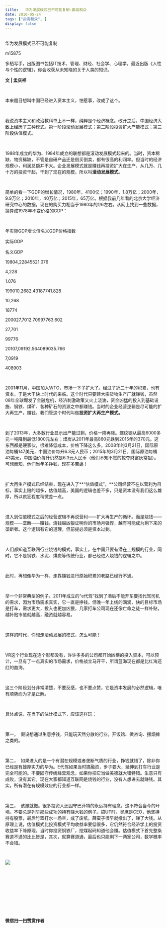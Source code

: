 ```yaml
---
title:   华为发展模式已不可能复制-曲高和众
date: 2016-05-24
tags: ["曲高和众", ]
display: false
---
```



## 



华为发展模式已不可能复制




m15875




多栖写手，出版图书包括IT技术，管理、财经、社会学、心理学。最近出版《人性与个性的逻辑》，你会收获从未知晓的关于人类的知识。


**文&nbsp;|&nbsp;孟庆祥**

&nbsp;

本来题目想叫中国已经进入资本主义，怕惹事，改成了这个。

&nbsp;

我说资本主义和政治教科书上不一样，纯粹是个经济概念。改开之后，中国经济大致上经历了三种模式。第一阶段滚动发展模式；第二阶段投资扩大产能模式；第三阶段估值模式。

&nbsp;

1988年成立的华为、1984年成立的联想都是滚动发展模式起来的。当时，资本稀缺、物资稀缺，不管是自研产品还是倒买倒卖，都有很高的利润率。但当时的经济规模小，利润总额并不大。企业发展模式就是赚钱再投资扩大在生产，从几万、几十万的投资干起，干到了现在的规模，所以叫**滚动发展模式**。

&nbsp;

简单的看一下GDP的增长情况，1980年，4100亿；1990年，1.8万亿；2000年，9.9万亿；2010年，40万亿；2015年，65万亿。根据我前几年看的北京大学经济研究中心的数据，现在的购买力相当于1980年的1/6左右。从网上找到一些数据，换算成1978年不变价格的GDP：

&nbsp;
<td width="54" valign="top" style="border-color: windowtext; border-width: 1px; padding: 0px 7px;">年</td><td width="50" valign="top" style="border-top-color: windowtext; border-right-color: windowtext; border-bottom-color: windowtext; border-top-width: 1px; border-right-width: 1px; border-bottom-width: 1px; border-left-style: none; padding: 0px 7px;">实际GDP</td><td width="50" valign="top" style="border-top-color: windowtext; border-right-color: windowtext; border-bottom-color: windowtext; border-top-width: 1px; border-right-width: 1px; border-bottom-width: 1px; border-left-style: none; padding: 0px 7px;">增长倍</td><td width="85" valign="top" style="border-top-color: windowtext; border-right-color: windowtext; border-bottom-color: windowtext; border-top-width: 1px; border-right-width: 1px; border-bottom-width: 1px; border-left-style: none; padding: 0px 7px;">名义GDP</td><td width="50" valign="top" style="border-top-color: windowtext; border-right-color: windowtext; border-bottom-color: windowtext; border-top-width: 1px; border-right-width: 1px; border-bottom-width: 1px; border-left-style: none; padding: 0px 7px;">价格指数</td>

实际GDP

名义GDP
<td width="54" valign="top" style="border-right-color: windowtext; border-bottom-color: windowtext; border-left-color: windowtext; border-right-width: 1px; border-bottom-width: 1px; border-left-width: 1px; border-top-style: none; padding: 0px 7px;">1980</td><td width="50" valign="top" style="border-top-style: none; border-left-style: none; border-bottom-color: windowtext; border-bottom-width: 1px; border-right-color: windowtext; border-right-width: 1px; padding: 0px 7px;">4,228</td><td width="50" valign="top" style="border-top-style: none; border-left-style: none; border-bottom-color: windowtext; border-bottom-width: 1px; border-right-color: windowtext; border-right-width: 1px; padding: 0px 7px;"></td><td width="85" valign="top" style="border-top-style: none; border-left-style: none; border-bottom-color: windowtext; border-bottom-width: 1px; border-right-color: windowtext; border-right-width: 1px; padding: 0px 7px;">4552</td><td width="50" valign="top" style="border-top-style: none; border-left-style: none; border-bottom-color: windowtext; border-bottom-width: 1px; border-right-color: windowtext; border-right-width: 1px; padding: 0px 7px;">1.076</td>

4,228

1.076
<td width="54" valign="top" style="border-right-color: windowtext; border-bottom-color: windowtext; border-left-color: windowtext; border-right-width: 1px; border-bottom-width: 1px; border-left-width: 1px; border-top-style: none; padding: 0px 7px;">1990</td><td width="50" valign="top" style="border-top-style: none; border-left-style: none; border-bottom-color: windowtext; border-bottom-width: 1px; border-right-color: windowtext; border-right-width: 1px; padding: 0px 7px;">10,268</td><td width="50" valign="top" style="border-top-style: none; border-left-style: none; border-bottom-color: windowtext; border-bottom-width: 1px; border-right-color: windowtext; border-right-width: 1px; padding: 0px 7px;">2.43</td><td width="85" valign="top" style="border-top-style: none; border-left-style: none; border-bottom-color: windowtext; border-bottom-width: 1px; border-right-color: windowtext; border-right-width: 1px; padding: 0px 7px;">18774</td><td width="50" valign="top" style="border-top-style: none; border-left-style: none; border-bottom-color: windowtext; border-bottom-width: 1px; border-right-color: windowtext; border-right-width: 1px; padding: 0px 7px;">1.828</td>

10,268

18774
<td width="54" valign="top" style="border-right-color: windowtext; border-bottom-color: windowtext; border-left-color: windowtext; border-right-width: 1px; border-bottom-width: 1px; border-left-width: 1px; border-top-style: none; padding: 0px 7px;">2000</td><td width="50" valign="top" style="border-top-style: none; border-left-style: none; border-bottom-color: windowtext; border-bottom-width: 1px; border-right-color: windowtext; border-right-width: 1px; padding: 0px 7px;">27,701</td><td width="50" valign="top" style="border-top-style: none; border-left-style: none; border-bottom-color: windowtext; border-bottom-width: 1px; border-right-color: windowtext; border-right-width: 1px; padding: 0px 7px;">2.70</td><td width="85" valign="top" style="border-top-style: none; border-left-style: none; border-bottom-color: windowtext; border-bottom-width: 1px; border-right-color: windowtext; border-right-width: 1px; padding: 0px 7px;">99776</td><td width="50" valign="top" style="border-top-style: none; border-left-style: none; border-bottom-color: windowtext; border-bottom-width: 1px; border-right-color: windowtext; border-right-width: 1px; padding: 0px 7px;">3.602</td>

27,701

99776
<td width="54" valign="top" style="border-right-color: windowtext; border-bottom-color: windowtext; border-left-color: windowtext; border-right-width: 1px; border-bottom-width: 1px; border-left-width: 1px; border-top-style: none; padding: 0px 7px;">2010</td><td width="50" valign="top" style="border-top-style: none; border-left-style: none; border-bottom-color: windowtext; border-bottom-width: 1px; border-right-color: windowtext; border-right-width: 1px; padding: 0px 7px;">7,0919</td><td width="50" valign="top" style="border-top-style: none; border-left-style: none; border-bottom-color: windowtext; border-bottom-width: 1px; border-right-color: windowtext; border-right-width: 1px; padding: 0px 7px;">2.56</td><td width="85" valign="top" style="border-top-style: none; border-left-style: none; border-bottom-color: windowtext; border-bottom-width: 1px; border-right-color: windowtext; border-right-width: 1px; padding: 0px 7px;">408903</td><td width="50" valign="top" style="border-top-style: none; border-left-style: none; border-bottom-color: windowtext; border-bottom-width: 1px; border-right-color: windowtext; border-right-width: 1px; padding: 0px 7px;">5.766</td>

7,0919

408903

&nbsp;

2001年11月，中国加入WTO，市场一下子扩大了。经过了近二十年的积累，也有资本，于是大干快上时代的来临。这个时代只要建大宗货物生产厂就赚钱，虽然08年全球爆发了金融危机，经济刺激政策又火上浇油，资金凶猛的投入到基础设施、钢铁、煤矿、各种矿石的资源之中都赚钱。当时的企业经营逻辑是尽可能的扩大再生产，赚钱。我们管这个时代叫做**投资扩大再生产模式。**

&nbsp;

到了2013年，大多数行业显示出产能过剩，价格一降再降。螺纹钢从最高6000多元一吨降到最低1800元左右；煤炭从2011年最高860元跌到2015年的370元。这东西都是硬家伙，很难降低成本，价格下降这么多。2008年的3月21日，国际原油每桶147美元，中国油价每升6.3元人民币；2015年的3月21日，国际原油每桶43美元，中国油价每升仍然是6.3元人民币（他们不知不觉的掠夺财富灰常狠）。可想而知，他们当年多挣钱，现在多苦逼！

&nbsp;

扩大再生产模式已经结束，现在进入了**“估值模式”。**公司经营不在以营利为目标，事实上赔的越多，估值越高，美国的逻辑也差不多，只是资本没有我们这么雄厚，所以疯狂程度稍微差一点。

&nbsp;

进入到估值模式之后的经营逻辑不再说营利——扩大再生产的循环。而是烧钱——规模——垄断——赚钱。烧钱越凶狠证明你的市场月强悍，越有可能成为剩下来的垄断者。这个逻辑有它的道理，但前提必须是资本过剩。

&nbsp;

人们都知道互联网行业烧钱的模式，事实上，在中国只要有潜在上规模的行业，同时，它不是钢铁、水泥、煤炭等传统行业，都已经进入烧钱的逻辑之中。

&nbsp;

此时，再想像华为一样，走靠赚钱进行原始积累的老路已经行不通。

&nbsp;

举一个非常典型的例子。2011年成立的“e代驾”找到了酒后不能开车要找代驾司机的需求，因为市场需求真实，它一直是挣钱。但晚一年上线的滴滴、快的目标市场是打车，需求更大，投入也更加凶狠，几家打车公司现在还像亡命之徒一样补贴，越补贴市值就越高，融资就越容易。

&nbsp;

这样的时代，你想走滚动发展的模式，怎么可能！

&nbsp;

VR这个行业现在连个影都没有，许许多多的公司都开始凶横的投入资本，可以预计，一旦有了一点真实的市场需求，价格战立马开干，所谓蓝海现在都是比红海还红的血海。

&nbsp;

这三个阶段划分非常清楚，不要反感，也不要点赞，它是资本发展的必然逻辑，唯有顺势而为才是正解。

&nbsp;

具体点说，在当下的估计模式下，应该这样玩：

&nbsp;

第一，&nbsp;&nbsp;假设想通过生意挣钱，只能玩天然分散的行业。开饭馆、做咨询、摆烟摊之类的。

&nbsp;

第二，&nbsp;&nbsp;如果进入的是一个有潜在规模或者垄断气质的行业，挣钱就错了，除非你已经是有雄厚实力的华为。E代驾如果当时搞融资，步子要大，延伸到打车行业是完全可能的。不要固守传统经营观念，如果你把它当做美德就大错特错。生意只有成败，没有其它。现在大家都知道互联网是烧钱的行业，没有人想进去就赚钱。其实，所有潜在有规模效应的行业都一样。

&nbsp;

第三，&nbsp;&nbsp;该撤就撤。很多投资人还固守巴菲特的永远持有理念，这不符合当今的环境。不要总是列举那些成功的持有赚大钱的例子。搞UT时，吴鹰是CEO，他坚持持有股票，最后竹篮打水一场空，成了废纸。薛蛮子很早就撤出了，赚了大钱。从原理上说，估值模式比投资模式平均收益率要低很多，它仍然符合经济学上的投资收益率下降原理。当时你投资钢铁厂，挖煤起码知道他会赚。估值模式下首先整条赛道不通的比比皆是，其次，就算赛道通，最后也只能剩下一两家公司，数学概率不会错。

&nbsp;

**<img data-s="300,640" data-type="jpeg" src="http://mmbiz.qpic.cn/mmbiz/fxGMiaL5Zj1gAtMBdoRAfrkfBNF0WEAG9elY136EMERA8zleoqyibsc68mLpoiagDqkzcRhEo0psRuCqoQbcWg52w/0?wx_fmt=jpeg" data-ratio="1" data-w="430"/>**

&nbsp;

&nbsp;

&nbsp;

&nbsp;

&nbsp;




**微信扫一扫赞赏作者**